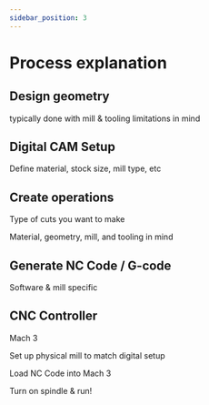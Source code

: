 ```yaml
---
sidebar_position: 3
---
```


# Process explanation

## Design geometry

typically done with mill & tooling limitations in mind

## Digital CAM Setup

Define material, stock size, mill type, etc

## Create operations

Type of cuts you want to make

Material, geometry, mill, and tooling in mind

## Generate NC Code / G-code

Software & mill specific

## CNC Controller

Mach 3

Set up physical mill to match digital setup

Load NC Code into Mach 3

Turn on spindle & run!